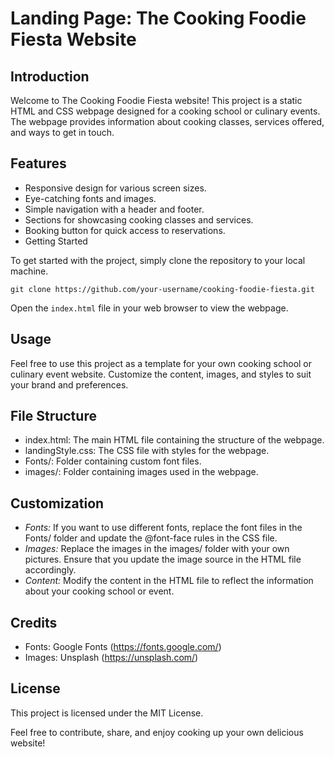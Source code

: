# Landing Page: The Cooking Foodie Fiesta Website

## Introduction
Welcome to The Cooking Foodie Fiesta website! This project is a static HTML and CSS webpage designed for a cooking school or culinary events. The webpage provides information about cooking classes, services offered, and ways to get in touch.

## Features
- Responsive design for various screen sizes.
- Eye-catching fonts and images.
- Simple navigation with a header and footer.
- Sections for showcasing cooking classes and services.
- Booking button for quick access to reservations.
- Getting Started

To get started with the project, simply clone the repository to your local machine.

`git clone https://github.com/your-username/cooking-foodie-fiesta.git`

Open the `index.html` file in your web browser to view the webpage.

## Usage
Feel free to use this project as a template for your own cooking school or culinary event website. Customize the content, images, and styles to suit your brand and preferences.

## File Structure
- index.html: The main HTML file containing the structure of the webpage.
- landingStyle.css: The CSS file with styles for the webpage.
- Fonts/: Folder containing custom font files.
- images/: Folder containing images used in the webpage.

## Customization
- *Fonts:* If you want to use different fonts, replace the font files in the Fonts/ folder and update the @font-face rules in the CSS file.
- *Images:* Replace the images in the images/ folder with your own pictures. Ensure that you update the image source in the HTML file accordingly.
- *Content:* Modify the content in the HTML file to reflect the information about your cooking school or event.

## Credits
- Fonts: Google Fonts (https://fonts.google.com/)
- Images: Unsplash (https://unsplash.com/)

## License
This project is licensed under the MIT License.

Feel free to contribute, share, and enjoy cooking up your own delicious website!